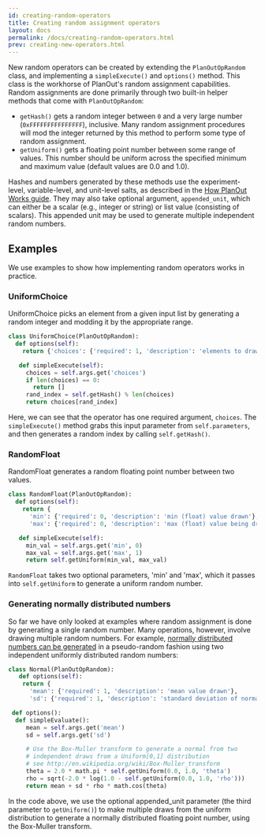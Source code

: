 ```yaml
---
id: creating-random-operators
title: Creating random assignment operators
layout: docs
permalink: /docs/creating-random-operators.html
prev: creating-new-operators.html
---
```


New random operators can be created by extending the `PlanOutOpRandom` class,
and implementing a `simpleExecute()` and `options()` method.
This class is the workhorse of PlanOut's random assignment capabilities.
Random assignments are done primarily through two built-in helper methods that come with `PlanOutOpRandom`:

 - `getHash()` gets a random integer between `0` and a very large number (`0xFFFFFFFFFFFFFFF`), inclusive.
 Many random assignment procedures will mod the integer returned by
 this method to perform some type of random assignment.
 - `getUniform()` gets a floating point number between some range of values.
This number should be uniform across the specified minimum and maximum value (default values are 0.0 and 1.0).

Hashes and numbers generated by these methods use the experiment-level,
variable-level, and unit-level salts, as described in the
 [How PlanOut Works guide](how-planout-works.html). 
They may also take optional argument, `appended_unit`, which can
either be a scalar (e.g., integer or string) or list value
(consisting of scalars). This appended unit may be used to generate
multiple independent random numbers.

## Examples
We use examples to show how implementing random operators works in practice.

### UniformChoice
UniformChoice picks an element from a given input list by generating a random integer and modding it by the appropriate range.

```python
class UniformChoice(PlanOutOpRandom):
  def options(self):
    return {'choices': {'required': 1, 'description': 'elements to draw from'}}

   def simpleExecute(self):
     choices = self.args.get('choices')
     if len(choices) == 0:
       return []
     rand_index = self.getHash() % len(choices)
     return choices[rand_index]
```

Here, we can see that the operator has one required argument, `choices`.  The `simpleExecute()` method grabs this input parameter from `self.parameters`, and then generates a random index by calling `self.getHash()`.

### RandomFloat
RandomFloat generates a random floating point number between two values.

```python
class RandomFloat(PlanOutOpRandom):
  def options(self):
    return {
      'min': {'required': 0, 'description': 'min (float) value drawn'},
      'max': {'required': 0, 'description': 'max (float) value being drawn'}}

   def simpleExecute(self):
     min_val = self.args.get('min', 0)
     max_val = self.args.get('max', 1)
     return self.getUniform(min_val, max_val)
```
`RandomFloat` takes two optional parameters, 'min' and 'max', which it passes into `self.getUniform` to generate a uniform random number. 

### Generating normally distributed numbers
So far we have only looked at examples where random assignment is done by
generating a single random number.
Many operations, however, involve drawing multiple random numbers.
For example, [normally distributed numbers can be generated](http://en.wikipedia.org/wiki/Box-Muller_transform) in a pseudo-random
fashion using two independent uniformly distributed random numbers:

```python
class Normal(PlanOutOpRandom):
   def options(self):
    return {
      'mean': {'required': 1, 'description': 'mean value drawn'},
      'sd': {'required': 1, 'description': 'standard deviation of normal'}}

 def options():
  def simpleEvaluate():
     mean = self.args.get('mean')
     sd = self.args.get('sd')

     # Use the Box-Muller transform to generate a normal from two
     # independent draws from a Uniform[0,1] distribution
     # see http://en.wikipedia.org/wiki/Box-Muller_transform
     theta = 2.0 * math.pi * self.getUniform(0.0, 1.0, 'theta')
     rho = sqrt(-2.0 * log(1.0 - self.getUniform(0.0, 1.0, 'rho')))
     return mean + sd * rho * math.cos(theta)
```

In the code above, we use the optional appended_unit parameter (the third parameter to `getUniform()`) to make multiple draws from the uniform distribution to generate a normally distributed floating point number, using the Box-Muller transform.
